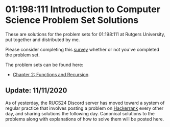 # 01:198:111 Introduction to Computer Science Problem Set Solutions

These are solutions for the problem sets for 01:198:111 at Rutgers University, put together and distributed by me.

Please consider completing this [survey](https://forms.gle/RartjvkjZ8rd9MVj9) whether or not you've completed the problem set.

The problem sets can be found here:

* [Chapter 2: Functions and Recursion](https://docs.google.com/document/d/1t5YR9A3-iKqxy7u3FJllwgbUMAlEY-giHdhEU_99lOE/edit?usp=sharing).

## Update: 11/11/2020

As of yesterday, the RUCS24 Discord server has moved toward a system of regular practice that involves posting
a problem on [Hackerrank](https://hackerrank.com) every other day, and sharing solutions the following day.
Canonical solutions to the problems along with explanations of how to solve them will be posted here.
